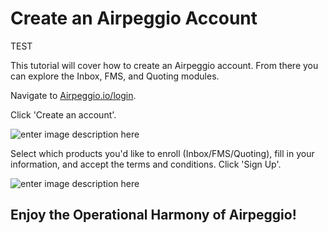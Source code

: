 # Create an Airpeggio Account

TEST

This tutorial will cover how to create an Airpeggio account. From there you can explore the Inbox, FMS, and Quoting modules.

Navigate to [Airpeggio.io/login](https://airpegg.io/).

Click 'Create an account'.

![enter image description here](https://eng-prod.nyc3.cdn.digitaloceanspaces.com/knowledge-base/sign-up/sign-up-1.png)


Select which products you'd like to enroll (Inbox/FMS/Quoting), fill in your information, and accept the terms and conditions. Click 'Sign Up'.

![enter image description here](https://eng-prod.nyc3.cdn.digitaloceanspaces.com/knowledge-base/sign-up/sign-up-2.png)

## Enjoy the Operational Harmony of Airpeggio!
<!--stackedit_data:
eyJoaXN0b3J5IjpbLTk1ODI1MDE3Ml19
-->